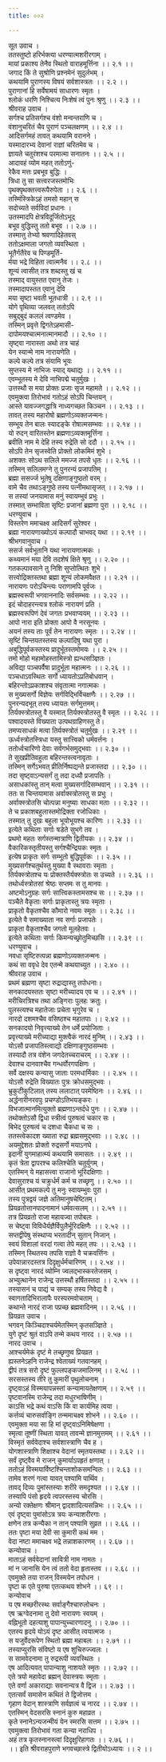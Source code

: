 ```yaml
---
title: ००२

---
```

सूत उवाच ।  
ततस्तुष्टो हरिर्भक्त्या धरण्यात्मशरीरगाम् ।  
मायां प्रकाश्य तेनैव स्थितो वाराहमूर्त्तिना ।। २.१ ।।  
जगाद किं ते सुश्रोणि प्रश्नमेनं सुदुर्लभम् ।  
कथयामि पुराणस्य विषयं सर्वशास्त्रतः ।। २.२ ।।  
पुराणानां हि सर्वेषामयं साधारणः स्मृतः ।  
श्लोकं धरणि निश्चित्य निःशेषं त्वं पुनः श्रृणु ।। २.३ ।।  
श्रीवराह उवाच ।  
सर्गश्च प्रतिसर्गश्च वंशो मन्वन्तराणि च ।  
वंशानुचरितं चैव पुराणं पञ्चलक्षणम् ।। २.४ ।।  
आदिसर्गमहं तावत् कथयामि वरानने ।  
यस्मादारभ्य देवानां राज्ञां चरितमेव च ।  
ज्ञायते चतुरंशश्च परमात्मा सनातनः ।। २.५ ।।  
आदावहं व्योम महत् ततोऽणुं-  
रेकैव मत्तः प्रबभूव बुद्धिः ।  
त्रिधा तु सा सत्त्वरजस्तमोभिः  
पृथक्पृथक्तत्त्वरूपैरुपेता ।। २.६ ।।  
तस्मिंस्त्रिकेऽहं तमसो महान् स  
सदोच्यते सर्वविदां प्रधानः ।  
उतस्मादपि क्षेत्रविदूर्जितोऽभूद्  
बभूव वुद्धिस्तु ततो बभूव ।। २.७ ।।  
तस्मात्तु तेभ्यो श्रवणादिहेतवस्  
ततोऽक्षमाला जगतो व्यवस्थिता ।  
भूतैर्गतैरेव च पिण्डमूर्ति-  
र्मया भद्रे विहिता त्वात्मनैव ।। २.८ ।।  
शून्यं त्वासीत् तत्र शब्दस्तु खं च  
तस्माद् वायुस्तत एवानु तेजः ।  
तस्मादापस्तत एवानु देवि  
मया सृष्टा भवती भूतधात्री ।। २.९ ।।  
योगे पृथिव्या जलवत् ततोऽपि  
सबुद्बुदं कललं त्वण्डमेव ।  
तस्मिन् प्रवृत्ते द्विगतेऽहमासी-  
दापोमयश्चात्मनात्मानमादौ ।। २.१० ।।  
सृष्ट्वा नारास्ता अथो तत्र चाहं  
येन स्यान्मे नाम नारायणेति ।  
कल्पे कल्पे तत्र संयामि भूयः  
सुप्तस्य मे नाभिजः स्याद् यथाद्यः ।। २.११ ।।  
एवम्भूतस्य मे देवि नाभिपद्मे चतुर्मुखः ।  
उत्तस्थौ स मया प्रोक्तः प्रजाः सृज महामते ।। २.१२ ।।  
एवमुक्त्वा तिरोभावं गतोऽहं सोऽपि चिन्तयन् ।  
आस्ते यावज्जगद्धात्रि नाध्यगच्छत किञ्चन ।। २.१३ ।।  
तावत् तस्य महारोषो ब्रह्मणोऽव्यक्तजन्मनः।  
सम्भूय तेन बालः स्यादङ्के रोषात्मसम्भवः ।। २.१४ ।।  
यो रुदन् वारितस्तेन ब्रह्मणाऽव्यक्तमूर्त्तिना ।  
ब्रवीति नाम मे देहि तस्य रुद्रेति सो ददौ ।। २.१५ ।।  
सोऽपि तेन सृजस्वेति प्रोक्तो लोकमिमं शुभे ।  
अशक्तः सोऽथ सलिले ममज्ज तपसे धृतः ।। २.१६ ।।  
तस्मिन् सलिलमग्ने तु पुनरन्यं प्रजापतिम् ।  
ब्रह्मा ससर्ज्ज भूतेषु दक्षिणाङ्गुष्ठतो वरम् ।  
वामे चैव तथाऽङ्गुष्ठे तस्य पत्नीमथासृजत् ।। २.१७ ।।  
स तस्यां जनयामास मनुं स्वायम्भुवं प्रभुः ।  
तस्मात् सम्भाविता सृष्टिः प्रजानां ब्रह्मणा पुरा ।। २.१८ ।।  
धरण्युवाच ।  
विस्तरेण ममाचक्ष्व आदिसर्गं सुरेश्वर ।  
ब्रह्मा नारायणाख्योऽयं कल्पादौ चाभवद् यथा ।। २.१९ ।।  
श्रीभगवानुवाच ।  
ससर्ज सर्वभूतानि यथा नारायणात्मकः ।  
कथ्यमानं मया देवि तदशेषं क्षिते श्रृणु ।। २.२० ।।  
गतकल्पावसाने तु निशि सुप्तोत्थितः शुभे ।  
सत्त्वोद्रिक्तस्तथा ब्रह्मा शून्यं लोकमवैक्षत ।। २.२१ ।।  
नारायणः परोऽचिन्त्यः पराणामपि पूर्वजः ।  
ब्रह्मस्वरूपी भगवाननादिः सर्वसम्भवः ।। २.२२ ।।  
इदं चोदाहरन्त्यत्र श्लोकं नारायणं प्रति ।  
ब्रह्मस्वरूपिणं देवं जगतः प्रभवाप्ययम् ।। २.२३ ।।  
आपो नारा इति प्रोक्ता आपो वै नरसूनवः ।  
अयनं तस्य ताः पूर्वं तेन नारायणः स्मृतः ।। २.२४ ।।  
सृष्टिं चिन्तयतस्तस्य कल्पादिषु यथा पुरा ।  
अबुद्धिपूर्वकस्तस्य प्रादुर्भूतस्तमोमयः ।। २.२५ ।।  
तमो मोहो महामोहस्तामिस्त्रो ह्यन्धसञ्ज्ञितः ।  
अविद्या पञ्चपर्वैषा प्रादुर्भूता महात्मनः ।। २.२६ ।।  
पञ्चधाऽवस्थितः सर्गो ध्यायतोऽप्रतिबोधवान् ।  
बहिरन्तोऽप्रकाशश्च संवृतात्मा नगात्मकः ।  
स मुख्यसर्गो विज्ञेयः सर्गविद्भिर्विचक्षणैः ।। २.२७ ।।  
पुनरन्यदभूत् तस्य ध्यायतः सर्गमुत्तमम्।  
तिर्यक्स्त्रोतस्तु वै यस्मात् तिर्यक्स्त्रोतस्तु वै स्मृतः ।। २.२८ ।।  
पश्वादयस्ते विख्याता उत्पथग्राहिणस्तु ते।  
तमप्यसाधकं मत्वा तिर्यक्स्त्रोतं चतुर्मुखः ।। २.२९ ।।  
ऊर्ध्वस्त्रोतस्त्रिधा यस्तु सात्त्विको धर्मवर्त्तनः ।  
ततोर्ध्वचारिणो देवाः सर्वगर्भसमुद्भवाः ।। २.३० ।।  
ते सुखप्रीतिवहुला बहिरन्तस्त्वनावृताः ।  
तस्मिन् सर्गेऽभवत् प्रीतिर्निष्पद्यन्ते प्रजास्तदा ।। २.३० ।।  
तदा सृष्ट्वाऽन्यसर्गं तु तदा दध्यौ प्रजापतिः ।  
असाधकांस्तु तान् मत्वा मुख्यसर्गादिसम्भवान् ।। २.३१ ।।  
ततः स चिन्तयामास अर्वाक्स्त्रोतस्तु स प्रभुः ।  
अर्वाक्स्त्रोतसि चोत्पन्ना मनुष्याः साधका मताः ।। २.३२ ।।  
ते च प्रकाशबहुलास्तमोद्रिक्ता रजोधिकाः ।  
तस्मात् तु दुखः बहुला भूयोभूयश्च कारिणः ।। २.३३ ।।  
इत्येते कथिताः सर्गाः षडेते सुभगे तव ।  
प्रथमो महतः सर्गस्तन्मात्राणि द्वितीयकः ।। २.३४ ।।  
वैकारिकस्तृतीयस्तु सर्गश्चैन्द्रियकः स्मृतः ।  
इत्येष प्राकृतः सर्गः सम्भूतो बुद्धिपूर्वकः ।। २.३५ ।।  
मुख्यसर्गश्चतुर्थस्तु मुख्या वै स्थावराः स्मृताः ।  
तिर्यक्स्त्रोतश्च यः प्रोक्तस्तैर्यक्स्त्रोतः स उच्यते ।। २.३६ ।।  
तथोर्ध्वस्त्रोतसां श्रेष्ठः सप्तमः स तु मानवः ।  
अष्टमोऽनुग्रहः सर्गः सात्त्विकस्तामसश्च सः ।। २.३७ ।।  
पञ्चैते वैकृताः सर्गाः प्राकृतास्तु त्रयः स्मृताः ।  
प्राकृतो वैकृतश्चैव कौमारो नवमः स्मृतः ।। २.३८ ।।  
इत्येते वै समाख्याता नव सर्गाः प्रजापतेः ।  
प्राकृता वैकृताश्चैव जगतो मूलहेतवः ।  
इत्येते कथिताः सर्गाः किमन्यच्छ्रोतुमिच्छसि ।। २.३९ ।।  
धरण्युवाच ।  
नवधा सृष्टिरुत्पन्ना ब्रह्मणोऽव्यक्तजन्मनः ।  
कथं सा ववृधे देव एतन्मे कथयाच्युत ।। २.४० ।।  
श्रीवराह उवाच ।  
प्रथमं ब्रह्मणा सृष्टा रुद्राद्यास्तु तपोधनाः।  
सनकादयस्ततः सृष्टा मरीच्यादय एव च ।। २.४१ ।।  
मरीचिरत्रिश्च तथा अङ्गिराः पुलहः क्रतुः ।  
पुलस्त्यश्च महातेजाः प्रचेता भृगुरेव च ।  
नारदो दशमश्चैव वसिष्ठश्च महातपाः ।। २.४२ ।।  
सनकादयो निवृत्त्याख्ये तेन धर्मे प्रयोजिताः ।  
प्रवृत्त्याख्ये मरीच्याद्या मुक्त्वैकं नारदं मुनिम् ।। २.४३ ।।  
योऽसौ प्रजापतिस्त्वाद्यो दक्षिणाङ्गुष्ठसम्भवः ।  
तस्यादौ तत्र वंशेन जगदेतच्चराचरम् ।। २.४४ ।।  
देवाश्च दानवाश्चैव गन्धर्वोरगपक्षिणः ।  
सर्वे दक्षस्य कन्यासु जाताः परमधार्मिकाः ।। २.४५ ।।  
योऽसौ रुद्रेति विख्यातः पुत्रः क्रोधसमुद्भवः ।  
भ्रुकुटीकुटिलात् तस्य ललाटात् परमेष्ठिनः ।। २.४६ ।।  
अर्द्धनारीनरवपुः प्रचण्डोऽतिभयङ्करः ।  
विभजात्मानमित्युक्तो ब्रह्मणाऽन्तर्दधे पुनः ।। २.४७ ।।  
तथोक्तोऽसौ द्विधा स्त्रीत्वं पुरुषत्वं चकार सः ।  
बिभेद पुरुषत्वं च दशधा चैकधा च सः ।  
ततस्त्वेकादश ख्याता रुद्रा ब्रह्मसमुद्भवाः ।। २.४८ ।।  
अयमुद्देशतः प्रोक्तो रुद्रसर्गो मयाऽनघे ।  
इदानीं युगमाहात्म्यं कथयामि समासतः ।। २.४९ ।।  
कृतं त्रेता द्वापरश्च कलिश्चेति चतुर्युगम् ।  
एतस्मिन् ये महासत्त्वा राजानो भूरिदक्षिणाः ।  
देवासुराश्च यं चक्रुर्धर्मं कर्म च तच्छृणु ।। २.५० ।।  
आसीत् प्रथमकल्पे तु मनुः स्वायम्भुवः पुरा ।  
तस्य पुत्रद्वयं जज्ञे अतिमानुषचेष्टितम्।  
प्रियव्रतोत्तानपादनामानं धर्मवत्सलम् ।। २.५१ ।।  
तत्र प्रियव्रतो राजा महायज्वा तपोबलः ।  
स चेष्ट्वा विविधैर्यज्ञैर्विपुलैर्भूरिदक्षिणैः ।। २.५२ ।।  
सप्तद्वीपेषु संस्थाप्य भरतादीन् सुतान् निजान् ।  
स्वयं विशालां वरदां गत्वा तेपे महत् तपः ।। २.५३ ।।  
तस्मिन् स्थितस्य तपसि राज्ञो वै चक्रवर्त्तिनः ।  
उपेयान्नारदस्तत्र दिदृक्षुर्धर्मचारिणम् ।। २.५४ ।।  
स दृष्ट्वा नारदं व्योम्नि ज्वलद्भास्करतेजसम् ।  
अभ्युत्थानेन राजेन्द्र उत्तस्थौ हर्षितस्तदा ।। २.५५ ।।  
तस्यासनं च पाद्यं च सम्यक् तस्य निवेद्य वै ।  
स्वागतादिभिरालापैः परस्परमवोचताम् ।  
कथान्ते नारदं राजा पप्रच्छ ब्रह्मवादिनम् ।। २.५६ ।।  
प्रियव्रत उवाच ।  
भगवन् किञ्चिदाश्चर्यमेतस्मिन् कृतसञ्ज्ञिते ।  
युगे दृष्टं श्रुतं वाऽपि तन्मे कथय नारद ।। २.५७ ।।  
नारद उवाच ।  
आश्चर्यमेकं दृष्टं मे तच्छृणुष्व प्रियव्रत ।  
ह्यस्तनेऽहनि राजेन्द्र श्वेताख्यं गतवानहम् ।  
द्वीपं तत्र सरो दृष्टं फुल्लपङ्कजमालिनम् ।। २.५८ ।।  
सरसस्तस्य तीरे तु कुमारीं पृथुलोचनाम् ।  
दृष्ट्वाऽहं विस्मयापन्नस्तां कन्यामायतेक्षणाम् ।। २.५९ ।।  
पृष्टवानस्मि राजेन्द्र तदा मधुरभाषिणीम् ।  
काऽसि भद्रे कथं वाऽसि किं वा कार्यमिह त्वया ।  
कर्त्तव्यं चारुसर्वाङ्गि तन्ममाचक्ष्व शोभने ।। २.६० ।।  
एवमुक्ता मया सा हि मां दृष्ट्वाऽनिमिषेक्षणा ।  
स्मृत्वा तूष्णीं स्थिता यावत् तावन्मे ज्ञानमुत्तमम् ।। २.६१ ।।  
विस्मृतं सर्ववेदाश्च सर्वशास्त्राणि चैव ह ।  
योगशास्त्राणि शिक्षाश्च वेदानां स्मृतयस्तथा ।। २.६२ ।।  
सर्वं दृष्ट्वैव मे राजन् कुमार्याऽपहृतं क्षणात् ।  
ततोऽहं विस्मयार्विष्टश्चिन्ताशोकसमन्वितः ।। २.६३ ।।  
तामेव शरणं गत्वा यावत् पश्यामि पार्थिव ।  
तावद् दिव्यः पुमांस्तस्याः शरीरे समदृश्यत ।। २.६४ ।।  
तस्यापि पंसो हृदये त्वपरस्तस्य चोरसि ।  
अन्यो रक्तेक्षणः श्रीमान् द्वादशादित्यसन्निभः ।। २.६५ ।।  
एवं दृष्ट्वा पुमांसोऽत्र त्रयः कन्याशरीरगाः ।  
क्षणेन तत्र कन्यैका न तान् पश्यामि सुव्रत ।। २.६६ ।।  
ततः पृष्टा मया देवी सा कुमारी कथं मम ।  
वेदा नष्टा ममाचक्ष्व भद्रे तन्नाशकारणम् ।। २.६७ ।।  
कन्योवाच ।  
माताऽहं सर्ववेदानां सावित्री नाम नामतः ।  
मां न जानासि येन त्वं ततो वेदा हृतास्तव ।। २.६८ ।।  
एवमुक्ते तया राजन् विस्मयेन तपोधन ।  
पृष्टा क एते पुरुषा एतत्कथय शोभने ।। ६९ ।।  
कन्योवाच  
य एष मच्छरीरस्थः सर्वाङ्गैश्चारुलोचनः ।  
एष ऋग्वेदनामा तु देवो नारायणः स्वयम् ।  
वह्निभूतो दहत्याशु पापान्युच्चारणादनु ।। २.७० ।।  
एतस्य हृदये योऽयं दृष्ट आसीत् त्वयात्मजः ।  
स यजुर्वेदरूपेण स्थितो ब्रह्मा महाबलः ।। २.७१ ।।  
तस्याप्युरसि संविष्टो य एष शुचिरुज्ज्वलः ।  
स सामवेदनामा तु रुद्ररूपी व्यवस्थितः ।  
एष आदित्यवत् पापान्याशु नाशयते स्मृतः ।। २.७२ ।।  
एते त्रयो महावेदा ब्रह्मन् देवास्त्रयः स्मृताः ।  
एते वर्णा अकाराद्याः सवनान्यत्र वै द्विज ।। २.७३ ।।  
एतत्सर्वं समासेन कथितं ते द्विजोत्तम ।  
गृहाण वेदान् शास्त्राणि सर्वज्ञत्वं च नारद ।। २.७४ ।।  
एतस्मिन् वेदसरसि स्नानं कुरु महाव्रत ।  
कृते स्नानेऽन्यजन्मीयं येन स्मरसि सत्तम ।। २.७५ ।।  
एवमुक्त्वा तिरोभावं गता कन्या नराधिप ।  
अहं तत्र कृतस्नानस्त्वां दिदृक्षुरिहागतः ।। २.७६ ।।  
।। इति श्रीवराहपुराणे भगवच्छास्त्रे द्वितीयोऽध्यायः ।। २ ।।